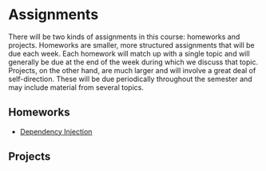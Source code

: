 # Assignments

There will be two kinds of assignments in this course: homeworks and projects.
Homeworks are smaller, more structured assignments that will be due each week.
Each homework will match up with a single topic and will generally be due at the
end of the week during which we discuss that topic. Projects, on the other hand,
are much larger and will involve a great deal of self-direction. These will be
due periodically throughout the semester and may include material from several
topics.

## Homeworks

  * [Dependency Injection](/topics/dependency-injection/assignment/)

## Projects

